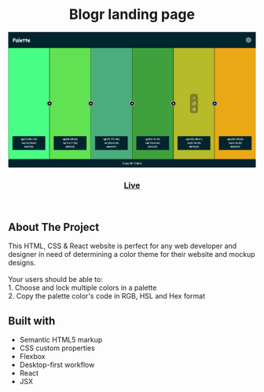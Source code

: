 <h1 align="center">Blogr landing page</h1>

![Design preview for the Blogr landing page coding challenge](./public/project-preview.png)

<div align="center">
  <h3>
    <a href="https://karanpunjapatel.github.io/Palette/" color="white" target="_blank">
      Live
    </a>
  
  </h3>
</div>

<br>

## About The Project

<p>This HTML, CSS & React website is perfect for any web developer and designer in need of determining a color theme for their website and mockup designs.
<br><br>Your users should be able to:
<br>1. Choose and lock multiple colors in a palette
<br>2. Copy the palette color's code in RGB, HSL and Hex format</p>

## Built with

- Semantic HTML5 markup
- CSS custom properties
- Flexbox
- Desktop-first workflow
- React
- JSX
